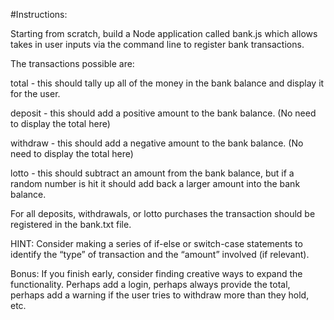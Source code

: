 #Instructions:

Starting from scratch, build a Node application called bank.js which allows takes in user inputs via the command line to register bank transactions.

The transactions possible are:

total - this should tally up all of the money in the bank balance and display it for the user.

deposit <number> - this should add a positive amount to the bank balance. (No need to display the total here)

withdraw <number> - this should add a negative amount to the bank balance. (No need to display the total here)

lotto - this should subtract an amount from the bank balance, but if a random number is hit it should add back a larger amount into the bank balance.

For all deposits, withdrawals, or lotto purchases the transaction should be registered in the bank.txt file.

HINT: Consider making a series of if-else or switch-case statements to identify the “type” of transaction and the “amount” involved (if relevant).

Bonus: If you finish early, consider finding creative ways to expand the functionality. Perhaps add a login, perhaps always provide the total, perhaps add a warning if the user tries to withdraw more than they hold, etc.